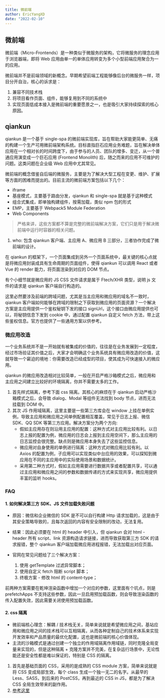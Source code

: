```yaml
---
title: 微前端
author: EricYangXD
date: "2022-02-10"
---
```


## 微前端

微前端（Micro-Frontends）是一种类似于微服务的架构，它将微服务的理念应用于浏览器端，即将 Web 应用由单一的单体应用转变为多个小型前端应用聚合为一的应用。

微前端并不是前端领域的新概念。早期希望前端工程能够像后台的微服务一样，项目分开自治，核心的诉求是：

1. 兼容不同技术栈
2. 将项目看作页面、组件，能够复用到不同的系统中
3. 实现页面低成本接入是微前端的重要愿景之一，也是吸引大家持续探索的核心原因。

## qiankun

qiankun 是一个基于 single-spa 的微前端实现库，旨在帮助大家能更简单、无痛的构建一个生产可用微前端架构系统。目标直指巨石应用业务难题，旨在解决单体应用在一个相对长的时间跨度下，由于参与的人员、团队的增多、变迁，从一个普通应用演变成一个巨石应用 (Frontend Monolith) 后，随之而来的应用不可维护的问题。这类问题在企业级 Web 应用中尤其常见。

微前端的概念借鉴自后端的微服务，主要是为了解决大型工程在变更、维护、扩展等方面的困难而提出的。目前主流的微前端方案包括以下几个：

- iframe
- 基座模式，主要基于路由分发，qiankun 和 single-spa 就是基于这种模式
- 组合式集成，即单独构建组件，按需加载，类似 npm 包的形式
- EMP，主要基于 Webpack5 Module Federation
- Web Components

> 严格来讲，这些方案都不算是完整的微前端解决方案，它们只是用于解决微前端中运行时容器的相关问题。

1. who: 包含 qiankun 客户端、主应用 A、微应用 B 三部分，三者协作完成了微前端的设计。

在 qiankun 的框架下，一个页面集成到另外一个页面系统中，最关键的核心点就是将微应用封装成具有生命周期的页面组件，使得 qiankun 可以调用 React 或者 Vue 的 render 能力，将页面渲染到对应的 DOM 节点。

有个小细节就是微应用的 JS CSS 文件请求是属于 Ftech/XHR 类型，说明 js 文件的请求是 qiankun 客户端自行构造的。

这里必然要涉及前端的跨域问题，尤其是当主应用和微应用的域名不一致时，qiankun 客户端如何能够在跨域的限制之下获取到微应用的页面资源？一个解决方案是主应用提供一个鉴权秘钥下发的接口 signUrl，这个接口由微应用提供也可以，将秘钥信息下发到 cookie 中，通过配置 qiankun 自定义 fetch 方法，带上这些鉴权信息。官方也提供了一些通用方案以供参考。

### 微应用改造

一个业务系统并不是一开始就有被集成的价值的，往往是在业务发展到一定程度，经过市场验证其价值之后，大家才会明确这个业务系统具有微应用改造的价值，这就导致一个窘迫的境地：你需要改造已经成型的项目，使其成为可快速接入的微应用。

qiankun 的微应用改造相对比较简单，一般在开启严格沙箱模式之后，微应用和主应用之间建立比较好的环境隔离，你并不需要太多的工作。

1. 首先样式隔离，参考下面 css 隔离。其核心的麻烦在于 qiankun 启动严格沙箱模式之后，会导致 dialog、Modal 等组件无法找到 body 节点，进而无法挂载到 DOM 中。
2. 其次 JS 作用域隔离，这里主要是一些第三方库会在 window 上挂在单例实例，导致主应用和微应用之间单例配置相互覆盖，常见于日志上报、微信 SDK、QQ SDK 等第三方应用。解决方案分为两个方向:
   - 假如主应用存在则沿用主应用的配置：这种方式对主应用比较有利。以日志上报的配置为例，微应用的日志会上报到主应用空间下，那么主应用的日志监控会很完整。缺点则是微应用本身失去了这些监控信息。
   - 微应用对自身使用的单例进行隔离：这种方式对微应用比较有利。以 Axios 的配置为例，子应用可以实现类似中台应用的效果，可以探知到微应用在不同的主应用中的实际使用场景和数据统计。
   - 采用第二种方式时，假如主应用需要进行数据共享或者配置共享，可以通过主应用和微应用之间的参数和数据传递的方式来实现共享，微应用提供丰富的监听 hooks。

### FAQ

#### 1. 如何解决第三方 SDK、JS 文件加载失败问题

- 原因：微信和企业微信的 SDK 是不可以自行构建 Http 请求加载的，这是由于其安全策略导致的，且每次返回的内容有安全限制的改动，无法复用。
- 结果：因此必须要在 html 的 header 中引入，但 qiankun 会对 html - header 所有 script、link 资源构造请求链接，进而导致获取第三方 SDK 的请求报错，整个 qiankun 客户端加载微应用进程报错，无法加载出对应页面。

- 官网在常见问题给了三个解决方案：
  1. 使用 getTemplate 过滤异常脚本；
  2. 使用自定义 fetch 阻断 script 脚本；
  3. 终极方案 - 修改 html 的 content-type；

前两种方案需要在乾坤渲染函数中增加一个对应的参数，这里面有个坑点，则是 prefetchApps 不支持这些参数，因此一旦启用预加载函数，则会导致渲染函数的传入配置失效，因此需要关闭使用预加载函数。

#### 2. css 隔离

- 微前端核心理念：解耦 / 技术栈无关，简单来说就是希望微应用之间，基站应用和微应用之间的技术栈可以互相隔离，从而各种定制自己的技术体系来实现开发效率和产品质量的最优化配置，这也是微前端的核心价值体现。
- 主流的沙箱模式是通过创建一个独立的作用域隔离作用域链，同时克隆全局变量来实现的，但是这种隔离 + 克隆方案并不完美，在复杂运行场景中，无论性能还是安全性都是难以保证的，特别是 CSS 的隔离。

1. 首先是基础页面的 CSS，采用的是成熟的 CSS module 方案，简单来说就是将 CSS 变成局部生效，每个 class 生成一个独一无二的名字。从最早的 Less、SASS，到后来的 PostCSS，再到最近的 CSS in JS，都是为了解决 CSS 全局生效带来的副作用。
2. [参考这里](https://mp.weixin.qq.com/s/3SogWNKKJvbaQbvPMg7lVg)
